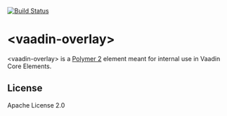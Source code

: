 [![Build Status](https://travis-ci.org/vaadin/vaadin-overlay.svg?branch=master)](https://travis-ci.org/vaadin/vaadin-overlay)

# &lt;vaadin-overlay&gt;

&lt;vaadin-overlay&gt; is a [Polymer 2](http://polymer-project.org) element meant for internal use in Vaadin Core Elements.


## License

Apache License 2.0
